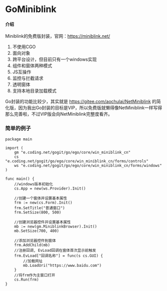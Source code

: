 # GoMiniblink

#### 介绍

Miniblink的免费版封装，官网：https://miniblink.net/

1. 不使用CGO
2. 面向对象
3. 跨平台设计，但目前只有一个windows实现
4. 组件和窗体两种模式
5. JS互操作
6. 监控与拦截请求
7. 透明窗体
8. 支持本地目录加载模式

Go封装的功能比较少，其实就是 https://gitee.com/aochulai/NetMiniblink
的简化版，因为我出Go封装的目标是VIP，所以免费版就懒得像NetMiniblink一样写得那么完善啦，不过VIP版会向NetMiniblink完整度看齐。

### 简单的例子

    package main
    
    import (
    	gm "e.coding.net/gogit/go/ego/core/win_miniblink_cn"
    	cs "e.coding.net/gogit/go/ego/core/win_miniblink_cn/forms/controls"
    	ws "e.coding.net/gogit/go/ego/core/win_miniblink_cn/forms/windows"
    )
    
    func main() {
        //windows版本初始化
        cs.App = new(ws.Provider).Init()
        
        //创建一个窗体并设置基本属性
        frm := new(cs.Form).Init()
        frm.SetTitle("普通窗口")
        frm.SetSize(800, 500)
    	
        //创建浏览器控件并设置基本属性
        mb := new(gm.MiniblinkBrowser).Init()
        mb.SetSize(700, 400)
        
        //添加浏览器控件到窗体
        frm.AddChild(mb)
        //注册回调, EvLoad回调在窗体首次显示前触发
        frm.EvLoad["回调名称"] = func(s cs.GUI) {
            //加载网址
            mb.LoadUri("https://www.baidu.com")
        }
        //将frm作为主窗口打开
        cs.Run(frm)
    }
    
